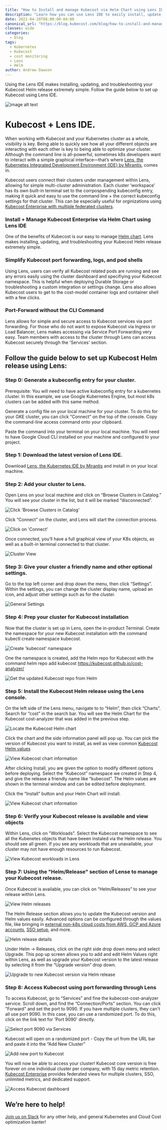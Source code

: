 ```yaml
---
title: "How to Install and manage Kubecost via Helm Chart using Lens IDE"
description: "Learn how you can use Lens IDE to easily install, update, and troubleshoot Kubecost on any Kubernetes cluster."
date: 2022-04-28T08:00:00-04:00
canonical_url: "https://blog.kubecost.com/blog/how-to-install-and-manage-kubecost-via-helm-using-lens"
classes: wide
categories:
  - blog
tags:
  - Kubernetes
  - Kubecost
  - cost monitoring
  - Lens
  - Helm
author: Andrew Dawson
---
```


Using the Lens IDE makes installing, updating, and troubleshooting your Kubecost Helm release extremely simple. Follow the guide below to set up Kubecost using Lens IDE.

![image alt text](/assets/images/lens-with-kubecost/kubecost-lens-1.png)

# Kubecost + Lens IDE.

When working with Kubecost and your Kubernetes cluster as a whole, visibility is key. Being able to quickly see how all your different objects are interacting with each other is key to being able to optimize your cluster. Although the command line is all-powerful, sometimes k8s developers want to interact with a simple graphical interface—that’s where [Lens, the Kubernetes Integrated Development Environment (IDE) by Mirantis](https://k8slens.dev/), comes in.

Kubecost users connect their clusters under management within Lens, allowing for simple multi-cluster administration. Each cluster ‘workspace’ has its own built-in terminal set to the corrpospending kubeconfig entry, making it quick and easy to use the command line + the correct kubeconfig settings for that cluster. This can be especially useful for orginizations using [Kubecost Enterprise with multiple federated clusters](https://guide.kubecost.com/hc/en-us/articles/4407601809175-Kubecost-Enterprise-Features).

### Install + Manage Kubecost Enterprise via Helm Chart using Lens IDE

One of the benefits of Kubecost is our easy to manage [Helm chart](https://guide.kubecost.com/hc/en-us/articles/4407601821207-Installing-KubecostUsing). Lens makes installing, updating, and troubleshooting your Kubecost Helm release extremely simple. 

### Simplify Kubecost port forwarding, logs, and pod shells

Using Lens, users can verify all Kubecost related pods are running and see any errors easily using the cluster dashboard and specifiying your Kubecost namespace. This is helpful when deploying Durable Storage or troubleshooting a custom integration or settings change. Lens also allows Kubecost users to get to the cost-model container logs and container shell with a few clicks.

### Port-Forward without the CLI Command

 Lens allows for simple and secure access to Kubecost services via port forwarding. For those who do not want to expose Kubecost via Ingress or Load Balancer, Lens makes accessing via Service Port Forwarding very easy. Team members with access to the cluster through Lens can access Kubecost securely through the 'Services' section. 

## Follow the guide below to set up Kubecost Helm release using Lens: 

### Step 0: Generate a kubeconfig entry for your cluster.

Prerequisite: You will need to have active kubeconfig entry for a kubernetes cluster. In this example, we use Google Kubernetes Engine, but most k8s clusters can be added with this same method.

Generate a config file on your local machine for your cluster. To do this for your GKE cluster, you can click “Connect” on the top of the console. Copy the command-line access command onto your clipboard.

Paste the command into your terminal on your local machine. You will need to have Google Cloud CLI installed on your machine and configured to your project.

### Step 1: Download the latest version of Lens IDE.

Download [Lens, the Kubernetes IDE by Mirantis](https://k8slens.dev/) and install in on your local machine.

### Step 2: Add your cluster to Lens.

Open Lens on your local machine and click on “Browse Clusters in Catalog.” You will see your cluster in the list, but it will be marked “disconnected”.

![Click 'Browse Clusters in Catalog'](/assets/images/lens-with-kubecost/kubecost-lens-2.png)

Click “Connect” on the cluster, and Lens will start the connection process.

![Click on 'Connect'](/assets/images/lens-with-kubecost/kubecost-lens-3.png)

Once connected, you’ll have a full graphical view of your K8s objects, as well as a built-in terminal connected to that cluster.

![Cluster View](/assets/images/lens-with-kubecost/kubecost-lens-4.png)

### Step 3: Give your cluster a friendly name and other optional settings.

Go to the top left corner and drop down the menu, then click “Settings”. Within the settings, you can change the cluster display name, upload an icon, and adjust other settings such as for the cluster.

![General Settings](/assets/images/lens-with-kubecost/kubecost-lens-5.png)

### Step 4: Prep your cluster for Kubecost installation

Now that the cluster is set up in Lens, open the in-product Terminal. Create the namespace for your new Kubecost installation with the command kubectl create namespace kubecost.

![Create 'kubecost' namespace](/assets/images/lens-with-kubecost/kubecost-lens-6.png)

One the namespace is created, add the Helm repo for Kubecost with the command helm repo add kubecost https://kubecost.github.io/cost-analyzer/

![Get the updated Kubecost repo from Helm](/assets/images/lens-with-kubecost/kubecost-lens-7.png)

### Step 5: Install the Kubecost Helm release using the Lens console. 

On the left side of the Lens menu, navigate to to “Helm”, then click “Charts”. Search for “cost” in the search bar. You will see the Helm Chart for the Kubecost cost-analyzer that was added in the previous step.

![Locate the Kubecost Helm chart](/assets/images/lens-with-kubecost/kubecost-lens-8.png)

Click the chart and the side information panel will pop up. You can pick the version of Kubecost you want to install, as well as view common [Kubecost Helm values](https://github.com/kubecost/cost-analyzer-helm-chart/blob/master/cost-analyzer/values.yaml)

![View Kubecost chart information](/assets/images/lens-with-kubecost/kubecost-lens-9.png)

After clicking Install, you are given the option to modify different options before deploying. Select the “Kubecost” namespace we created in Step 4, and give the release a friendly name like “kubecost”. The Helm values are shown in the terminal window and can be edited before deployment.

Click the “Install” button and your Helm Chart will install. 

![View Kubecost chart information](/assets/images/lens-with-kubecost/kubecost-lens-10.png)

### Step 6: Verify your Kubecost release is available and view objects

Within Lens, click on "Workloads". Select the Kubecost namespace to see all the Kubenetes objects that have beeen instaled via the Helm release. You should see all green. If you see any workloads that are unavailable, your cluster may not have enough resources to run Kubecost. 

![View Kubecost workloads in Lens](/assets/images/lens-with-kubecost/kubecost-lens-11.png)

### Step 7: Using the "Helm/Release" section of Lense to manage your Kubecost release.

Once Kubecost is available, you can click on “Helm/Releases” to see your release within Lens.

![View Helm releases](/assets/images/lens-with-kubecost/kubecost-lens-12.png)

The Helm Release section allows you to update the Kubecost version and Helm values easily. Advanced options can be configured through the values file, like bringing in [external non-k8s cloud costs from AWS, GCP and Azure accounts](https://guide.kubecost.com/hc/en-us/articles/4412369153687-Cloud-Integrations), [SSO setup](https://guide.kubecost.com/hc/en-us/articles/4407595985047-User-Management-SSO-SAML), and more.

![Helm release details](/assets/images/lens-with-kubecost/kubecost-lens-13.png)

Under Helm → Releases, click on the right side drop down menu and select Upgrade. This pop up screen allows you to add and edit Helm Values right within Lens, as well as upgrade your Kubecost version to the latest release by selecting it from the “Upgrade version” drop down.

![Upgrade to new Kubecost version via Helm release](/assets/images/lens-with-kubecost/kubecost-lens-14.png)

### Step 8: Access Kubecost using port forwarding through Lens

To access Kubecost, go to “Services” and fine the kubecost-cost-analyzer service. Scroll down, and find the “Connection/Ports” section. You can click "Forward" and set the port to 9090. If you have multiple clusters, they can't all use port 9090. In this case, you can use a randomized port. To do this, click on the link text for 'Port 9090' directly. 

![Select port 9090 via Services](/assets/images/lens-with-kubecost/kubecost-lens-15.png)
 
Kubecost will open on a randomized port - Copy the url from the URL bar and paste it into the “Add New Cluster” 

![Add new port to Kubecost](/assets/images/lens-with-kubecost/kubecost-lens-16.png)

You will now be able to access your cluster! Kubecost core version is free forever on one individual cluster per company, with 15 day metric retention. [Kubecost Enterprise](https://guide.kubecost.com/hc/en-us/articles/4407601809175-Kubecost-Enterprise-Features) provides federated views for multiple clusters, SSO, unlimited metrics, and dedicated support.

![Access Kubecost dashboard](/assets/images/lens-with-kubecost/kubecost-lens-17.png)

## We’re here to help!

[Join us on Slack](https://join.slack.com/t/kubecost/shared_invite/enQtNTA2MjQ1NDUyODE5LWFjYzIzNWE4MDkzMmUyZGU4NjkwMzMyMjIyM2E0NGNmYjExZjBiNjk1YzY5ZDI0ZTNhZDg4NjlkMGRkYzFlZTU) for any other help, and general Kubernetes and Cloud Cost optimization banter!






